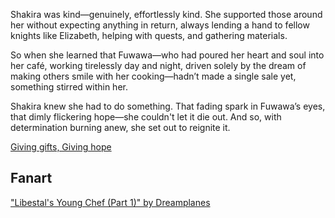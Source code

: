 <!-- title: For Those Working Hard -->
<!-- relationship: Protector -->

Shakira was kind—genuinely, effortlessly kind. She supported those around her without expecting anything in return, always lending a hand to fellow knights like Elizabeth, helping with quests, and gathering materials.

So when she learned that Fuwawa—who had poured her heart and soul into her café, working tirelessly day and night, driven solely by the dream of making others smile with her cooking—hadn’t made a single sale yet, something stirred within her.

Shakira knew she had to do something. That fading spark in Fuwawa’s eyes, that dimly flickering hope—she couldn't let it die out. And so, with determination burning anew, she set out to reignite it.

[Giving gifts, Giving hope](#embed:https://www.youtube.com/live/wCysZh57Hcc?si=amYBd0PYc_tTX567&t=18155)

## Fanart

["Libestal's Young Chef (Part 1)" by Dreamplanes](https://x.com/Dreamplanes256/status/1921562462647709819)
